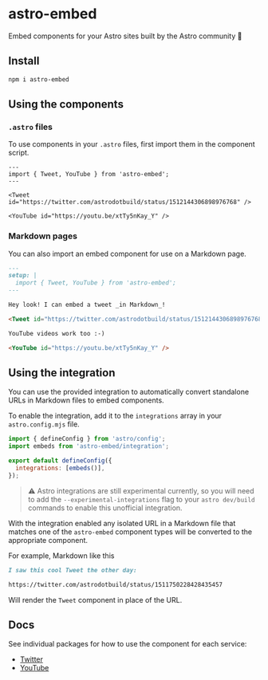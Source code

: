 # astro-embed

Embed components for your Astro sites built by the Astro community 🚀

## Install

```bash
npm i astro-embed
```

## Using the components

### `.astro` files

To use components in your `.astro` files, first import them in the component script.

```astro
---
import { Tweet, YouTube } from 'astro-embed';
---

<Tweet id="https://twitter.com/astrodotbuild/status/1512144306898976768" />

<YouTube id="https://youtu.be/xtTy5nKay_Y" />
```

### Markdown pages

You can also import an embed component for use on a Markdown page.

```md
---
setup: |
  import { Tweet, YouTube } from 'astro-embed';
---

Hey look! I can embed a tweet _in Markdown_!

<Tweet id="https://twitter.com/astrodotbuild/status/1512144306898976768" />

YouTube videos work too :-)

<YouTube id="https://youtu.be/xtTy5nKay_Y" />
```

## Using the integration

You can use the provided integration to automatically convert standalone URLs in Markdown files to embed components.

To enable the integration, add it to the `integrations` array in your `astro.config.mjs` file.

```js
import { defineConfig } from 'astro/config';
import embeds from 'astro-embed/integration';

export default defineConfig({
  integrations: [embeds()],
});
```

> ⚠️ Astro integrations are still experimental currently, so you will need to add the `--experimental-integrations` flag to your `astro dev/build` commands to enable this unofficial integration.

With the integration enabled any isolated URL in a Markdown file that matches one of the `astro-embed` component types will be converted to the appropriate component.

For example, Markdown like this

```md
I saw this cool Tweet the other day:

https://twitter.com/astrodotbuild/status/1511750228428435457
```

Will render the `Tweet` component in place of the URL.

## Docs

See individual packages for how to use the component for each service:

- [Twitter](https://github.com/astro-community/astro-embed/tree/main/packages/astro-embed-twitter#readme)
- [YouTube](https://github.com/astro-community/astro-embed/tree/main/packages/astro-embed-youtube#readme)
